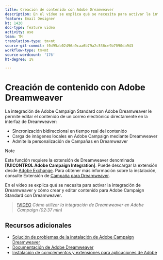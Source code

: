 ```yaml
---
title: Creación de contenido con Adobe Dreamweaver
description: En el vídeo se explica qué se necesita para activar la integración de Dreamweaver y cómo crear y editar contenido para Adobe Campaign Standard con Dreamweaver.
feature: Email Designer
kt: 1420
doc-type: feature video
activity: use
team: TM
translation-type: tm+mt
source-git-commit: f0d95ab02496a9caa6b79a2c536ce9b7090da943
workflow-type: tm+mt
source-wordcount: '176'
ht-degree: 1%

---
```



# Creación de contenido con Adobe Dreamweaver

La integración de Adobe Campaign Standard con Adobe Dreamweaver le permite editar el contenido de un correo electrónico directamente en la interfaz de Dreamweaver:

* Sincronización bidireccional en tiempo real del contenido
* Carga de imágenes locales en Adobe Campaign mediante Dreamweaver
* Admite la personalización de Campañas en Dreamweaver

>[!NOTE]
>
>Esta función requiere la extensión de Dreamweaver denominada **[!UICONTROL Adobe Campaign Integration]**. Puede descargar la extensión desde [Adobe Exchange](https://exchange.adobe.com/creativecloud.html#search). Para obtener más información sobre la instalación, consulte Extensión de [Campaña para Dreamweaver](https://helpx.adobe.com/dreamweaver/using/working-with-dreamweaver-and-campaign.html).

En el vídeo se explica qué se necesita para activar la integración de Dreamweaver y cómo crear y editar contenido para Adobe Campaign Standard con Dreamweaver.

>[!VIDEO](https://video.tv.adobe.com/v/23121?quality=12)
*Cómo utilizar la integración de Dreamweaver en Adobe Campaign (02:37 min)*

## Recursos adicionales

* [Solución de problemas de la instalación de Adobe Campaign Dreamweaver](https://helpx.adobe.com/dreamweaver/kb/dreamweaver-campaign-integration-issue.html)
* [Documentación de Adobe Dreamweaver](https://helpx.adobe.com/dreamweaver/using/working-with-dreamweaver-and-campaign.html)
* [Instalación de complementos y extensiones para aplicaciones de Adobe](https://helpx.adobe.com/creative-cloud/kb/installingextensionsandaddons.html)
